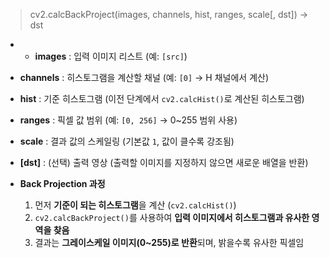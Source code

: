 > cv2.calcBackProject(images, channels, hist, ranges, scale[, dst]) -> dst
- - **images** : 입력 이미지 리스트 (예: `[src]`)
- **channels** : 히스토그램을 계산할 채널 (예: `[0]` → H 채널에서 계산)
- **hist** : 기준 히스토그램 (이전 단계에서 `cv2.calcHist()`로 계산된 히스토그램)
- **ranges** : 픽셀 값 범위 (예: `[0, 256]` → 0~255 범위 사용)
- **scale** : 결과 값의 스케일링 (기본값 `1`, 값이 클수록 강조됨)
- **[dst]** : (선택) 출력 영상 (출력할 이미지를 지정하지 않으면 새로운 배열을 반환)

- **Back Projection 과정**
	1. 먼저 **기준이 되는 히스토그램**을 계산 (`cv2.calcHist()`)
	2. `cv2.calcBackProject()`를 사용하여 **입력 이미지에서 히스토그램과 유사한 영역을 찾음**
	3. 결과는 **그레이스케일 이미지(0~255)로 반환**되며, 밝을수록 유사한 픽셀임